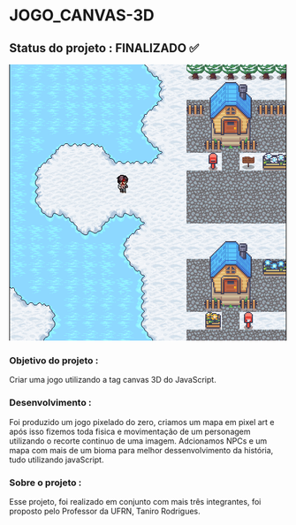# JOGO_CANVAS-3D
## Status do projeto : FINALIZADO ✅
![](./imagemJogo.png)


### Objetivo do projeto :
  Criar uma jogo  utilizando a tag canvas 3D do JavaScript.
 
### Desenvolvimento :
 Foi produzido um jogo pixelado do zero, criamos um mapa em pixel art e após isso fizemos toda fisica e movimentação de um personagem utilizando o recorte continuo de uma imagem.
 Adcionamos NPCs e um mapa com mais de um bioma para melhor dessenvolvimento da história, tudo utilizando javaScript.

### Sobre o projeto :
  Esse projeto, foi realizado em conjunto com mais três integrantes, foi proposto pelo Professor da UFRN, Taniro Rodrigues. 
  
